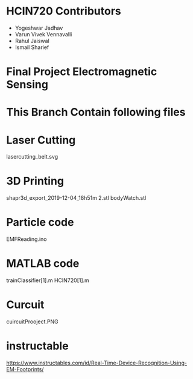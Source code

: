 # HCIN720 Contributors
* Yogeshwar Jadhav
* Varun Vivek Vennavalli
* Rahul Jaiswal
* Ismail Sharief
# Final Project Electromagnetic Sensing
# This Branch Contain following files
# Laser Cutting
lasercutting_belt.svg
# 3D Printing
shapr3d_export_2019-12-04_18h51m 2.stl
bodyWatch.stl
# Particle code
EMFReading.ino
# MATLAB code
trainClassifier[1].m
HCIN720[1].m
# Curcuit
cuircuitProoject.PNG
# instructable
https://www.instructables.com/id/Real-Time-Device-Recognition-Using-EM-Footprints/
